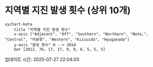 # 지역별 지진 발생 횟수 (상위 10개)

```mermaid
xychart-beta
    title "지역별 지진 발생 횟수"
    x-axis ["Adjacent", "Off", "Southern", "Northern", "Noto,", "Central", "미분류", "Western", "Kiisuido", "Hyuganada"]
    y-axis "발생 횟수" 0 --> 2014
    bar [2012, 76, 17, 17, 9, 8, 6, 5, 5, 5]
```

업데이트 시간: 2025-07-27 22:04:03
